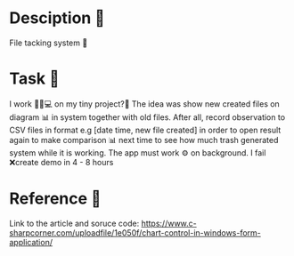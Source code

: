 # Desciption 📜
File tacking system 📝 

# Task 📝 
I work 👨‍💼💻 on my tiny project?🤔 
The idea was show new created files on diagram 📊 in system together with old files. 
After all, record observation to CSV files in format e.g [date time, new file created] 
in order to open result again to make comparison 📊 next time to see how much trash generated system while it is working.
The app must work ⚙ on background. I fail ❌create demo in 4 - 8 hours

# Reference 📝 
Link to the article and soruce code: https://www.c-sharpcorner.com/uploadfile/1e050f/chart-control-in-windows-form-application/

